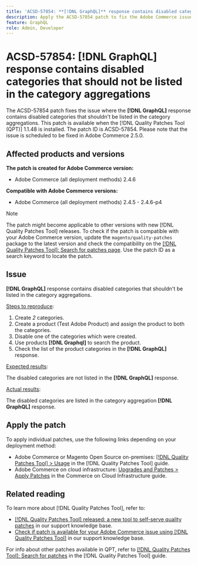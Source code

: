 ```yaml
---
title: 'ACSD-57854: **[!DNL GraphQL]** response contains disabled categories that should not be listed in the category aggregations'
description: Apply the ACSD-57854 patch to fix the Adobe Commerce issue where the **[!DNL GraphQL]** response contains disabled categories that shouldn't be listed in the category aggregations.
feature: GraphQL
role: Admin, Developer
---
```

# ACSD-57854: **[!DNL GraphQL]** response contains disabled categories that should not be listed in the category aggregations

The ACSD-57854 patch fixes the issue where the **[!DNL GraphQL]** response contains disabled categories that shouldn't be listed in the category aggregations. This patch is available when the [!DNL Quality Patches Tool (QPT)] 1.1.48 is installed. The patch ID is ACSD-57854. Please note that the issue is scheduled to be fixed in Adobe Commerce 2.5.0.

## Affected products and versions

**The patch is created for Adobe Commerce version:**

* Adobe Commerce (all deployment methods) 2.4.6

**Compatible with Adobe Commerce versions:**

* Adobe Commerce (all deployment methods) 2.4.5 - 2.4.6-p4

>[!NOTE]
>
>The patch might become applicable to other versions with new [!DNL Quality Patches Tool] releases. To check if the patch is compatible with your Adobe Commerce version, update the `magento/quality-patches` package to the latest version and check the compatibility on the [[!DNL Quality Patches Tool]: Search for patches page](https://experienceleague.adobe.com/tools/commerce-quality-patches/index.html). Use the patch ID as a search keyword to locate the patch.

## Issue

**[!DNL GraphQL]** response contains disabled categories that shouldn't be listed in the category aggregations.

<u>Steps to reproduce</u>:

1. Create *2* categories.
1. Create a product (Test Adobe Product) and assign the product to both the categories.
1. Disable one of the categories which were created.
1. Use products **[!DNL Graphql]** to search the product.
1. Check the list of the product categories in the **[!DNL GraphQL]** response.

<u>Expected results</u>:

The disabled categories are not listed in the **[!DNL GraphQL]** response.

<u>Actual results</u>:

The disabled categories are listed in the category aggregation **[!DNL GraphQL]** response.

## Apply the patch

To apply individual patches, use the following links depending on your deployment method:

* Adobe Commerce or Magento Open Source on-premises: [[!DNL Quality Patches Tool] > Usage](https://experienceleague.adobe.com/docs/commerce-operations/tools/quality-patches-tool/usage.html) in the [!DNL Quality Patches Tool] guide.
* Adobe Commerce on cloud infrastructure: [Upgrades and Patches > Apply Patches](https://experienceleague.adobe.com/docs/commerce-cloud-service/user-guide/develop/upgrade/apply-patches.html) in the Commerce on Cloud Infrastructure guide.

## Related reading

To learn more about [!DNL Quality Patches Tool], refer to:

* [[!DNL Quality Patches Tool] released: a new tool to self-serve quality patches](/help/announcements/adobe-commerce-announcements/magento-quality-patches-released-new-tool-to-self-serve-quality-patches.md) in our support knowledge base.
* [Check if patch is available for your Adobe Commerce issue using [!DNL Quality Patches Tool]](/help/support-tools/patches-available-in-qpt-tool/check-patch-for-magento-issue-with-magento-quality-patches.md) in our support knowledge base.

For info about other patches available in QPT, refer to [[!DNL Quality Patches Tool]: Search for patches](https://experienceleague.adobe.com/tools/commerce-quality-patches/index.html) in the [!DNL Quality Patches Tool] guide.
